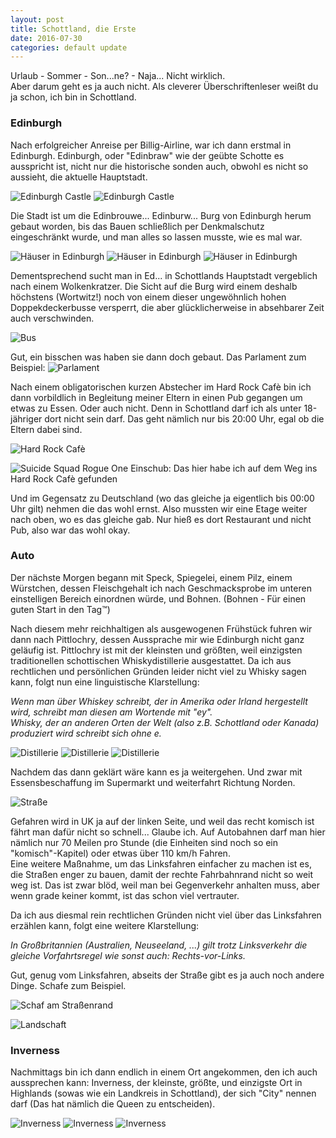 ```yaml
---
layout: post
title: Schottland, die Erste
date: 2016-07-30
categories: default update
---
```


Urlaub - Sommer - Son...ne? - Naja... Nicht wirklich.  
Aber darum geht es ja auch nicht. Als cleverer Überschriftenleser weißt du ja schon, ich bin in Schottland.

### Edinburgh

Nach erfolgreicher Anreise per Billig-Airline, war ich dann erstmal in Edinburgh.
Edinburgh, oder "Edinbraw" wie der geübte Schotte es ausspricht ist, nicht nur die historische sonden auch, obwohl es nicht so aussieht, die aktuelle Hauptstadt.

![Edinburgh Castle](/assets/20160730/_DSC0528.jpg)
![Edinburgh Castle](/assets/20160730/_DSC0552.jpg)

Die Stadt ist um die Edinbrouwe... Edinburw... Burg von Edinburgh herum gebaut worden, bis das Bauen schließlich per Denkmalschutz eingeschränkt wurde, und man alles so lassen musste, wie es mal war.

![Häuser in Edinburgh](/assets/20160730/_DSC0554.jpg)
![Häuser in Edinburgh](/assets/20160730/_DSC0559.jpg)
![Häuser in Edinburgh](/assets/20160730/_DSC0580.jpg)

Dementsprechend sucht man in Ed... in Schottlands Hauptstadt vergeblich nach einem Wolkenkratzer.
Die Sicht auf die Burg wird einem deshalb höchstens (Wortwitz!) noch von einem dieser ungewöhnlich hohen Doppekdeckerbusse versperrt, die aber glücklicherweise in absehbarer Zeit auch verschwinden.

![Bus](/assets/20160730/_DSC0564.jpg)

Gut, ein bisschen was haben sie dann doch gebaut. Das Parlament zum Beispiel:
![Parlament](/assets/20160730/_DSC0612.jpg)

Nach einem obligatorischen kurzen Abstecher im Hard Rock Cafè bin ich dann vorbildlich in Begleitung meiner Eltern in einen Pub gegangen um etwas zu Essen. Oder auch nicht. Denn in Schottland darf ich als unter 18-jähriger dort nicht sein darf. Das geht nämlich nur bis 20:00 Uhr, egal ob die Eltern dabei sind.

![Hard Rock Cafè](/assets/20160730/_DSC0637.jpg)

![Suicide Squad Rogue One](/assets/20160730/_DSC0640.jpg)
Einschub: Das hier habe ich auf dem Weg ins Hard Rock Cafè gefunden

Und im Gegensatz zu Deutschland (wo das gleiche ja eigentlich bis 00:00 Uhr gilt) nehmen die das wohl ernst. Also mussten wir eine Etage weiter nach oben, wo es das gleiche gab. Nur hieß es dort Restaurant und nicht Pub, also war das wohl okay.

### Auto

Der nächste Morgen begann mit Speck, Spiegelei, einem Pilz, einem Würstchen, dessen Fleischgehalt ich nach Geschmacksprobe im unteren einstelligen Bereich einordnen würde, und Bohnen. (Bohnen - Für einen guten Start in den Tag:tm:)

Nach diesem mehr reichhaltigen als ausgewogenen Frühstück fuhren wir dann nach Pittlochry, dessen Aussprache mir wie Edinburgh nicht ganz geläufig ist. Pittlochry ist mit der kleinsten und größten, weil einzigsten traditionellen schottischen Whiskydistillerie ausgestattet. Da ich aus rechtlichen und persönlichen Gründen leider nicht viel zu Whisky sagen kann, folgt nun eine linguistische Klarstellung:

*Wenn man über Whiskey schreibt, der in Amerika oder Irland hergestellt wird, schreibt man diesen am Wortende mit "ey".  
Whisky, der an anderen Orten der Welt (also z.B. Schottland oder Kanada) produziert wird schreibt sich ohne e.*

![Distillerie](/assets/20160730/_DSC0666.jpg)
![Distillerie](/assets/20160730/_DSC0677.jpg)
![Distillerie](/assets/20160730/_DSC0683.jpg)

Nachdem das dann geklärt wäre kann es ja weitergehen. Und zwar mit Essensbeschaffung im Supermarkt und weiterfahrt Richtung Norden.

![Straße](/assets/20160730/_DSC0654.jpg)

Gefahren wird in UK ja auf der linken Seite, und weil das recht komisch ist fährt man dafür nicht so schnell... Glaube ich. Auf Autobahnen darf man hier nämlich nur 70 Meilen pro Stunde (die Einheiten sind noch so ein "komisch"-Kapitel) oder etwas über 110 km/h Fahren.  
Eine weitere Maßnahme, um das Linksfahren einfacher zu machen ist es, die Straßen enger zu bauen, damit der rechte Fahrbahnrand nicht so weit weg ist. Das ist zwar blöd, weil man bei Gegenverkehr anhalten muss, aber wenn grade keiner kommt, ist das schon viel vertrauter.

Da ich aus diesmal rein rechtlichen Gründen nicht viel über das Linksfahren erzählen kann, folgt eine weitere Klarstellung:

*In Großbritannien (Australien, Neuseeland, ...) gilt trotz Linksverkehr die gleiche Vorfahrtsregel wie sonst auch: Rechts-vor-Links.*

Gut, genug vom Linksfahren, abseits der Straße gibt es ja auch noch andere Dinge. Schafe zum Beispiel.

![Schaf am Straßenrand](/assets/20160730/_DSC0741.jpg)

![Landschaft](/assets/20160730/hdr1.jpg)

### Inverness

Nachmittags bin ich dann endlich in einem Ort angekommen, den ich auch aussprechen kann: Inverness, der kleinste, größte, und einzigste Ort in Highlands (sowas wie ein Landkreis in Schottland), der sich "City" nennen darf (Das hat nämlich die Queen zu entscheiden).

![Inverness](/assets/20160730/_DSC0749.jpg)
![Inverness](/assets/20160730/_DSC0751.jpg)
![Inverness](/assets/20160730/_DSC0757.jpg)
